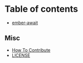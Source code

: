 # Table of contents

* [ember-await](README.md)

## Misc

* [How To Contribute](misc/contributing.md)
* [LICENSE](misc/license.md)


